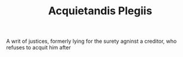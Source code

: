 ---
title: Acquietandis Plegiis
letter: A
permalink: "/definitions/acquietandis-plegiis.html"
body: A writ of justices, formerly lying for the surety agninst a creditor, who refuses
  to acquit him after
published_at: '2018-07-07'
layout: post
---